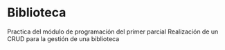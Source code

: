 # Biblioteca
Practica del módulo de programación del primer parcial
Realización de un CRUD para la gestión de una biblioteca
